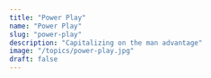 ```yaml
---
title: "Power Play"
name: "Power Play"
slug: "power-play"
description: "Capitalizing on the man advantage"
image: "/topics/power-play.jpg"
draft: false
---
```

